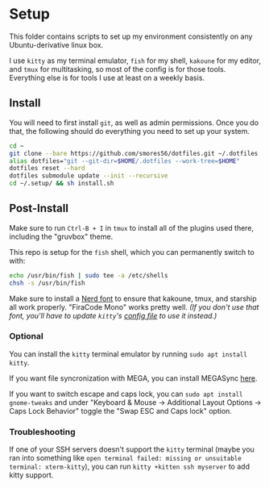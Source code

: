 # Setup

This folder contains scripts to set up my environment consistently on any
Ubuntu-derivative linux box.

I use `kitty` as my terminal emulator, `fish` for my shell, `kakoune` for my editor,
and `tmux` for multitasking, so most of the config is for those tools. Everything else
is for tools I use at least on a weekly basis.


## Install

You will need to first install `git`, as well as admin permissions. Once you do that, the following
should do everything you need to set up your system.

```sh
cd ~
git clone --bare https://github.com/smores56/dotfiles.git ~/.dotfiles
alias dotfiles="git --git-dir=$HOME/.dotfiles --work-tree=$HOME"
dotfiles reset --hard
dotfiles submodule update --init --recursive
cd ~/.setup/ && sh install.sh
```


## Post-Install

Make sure to run `Ctrl-B + I` in `tmux` to install all of the plugins used there,
including the "gruvbox" theme.

This repo is setup for the `fish` shell, which you can permanently switch to with:

```sh
echo /usr/bin/fish | sudo tee -a /etc/shells
chsh -s /usr/bin/fish
```

Make sure to install a [Nerd font][nerd-font] to ensure that kakoune, tmux, and starship
all work properly. "FiraCode Mono" works pretty well. _(If you don't use that font,_
_you'll have to update `kitty`'s [config file][kitty config] to use it instead.)_


### Optional

You can install the `kitty` terminal emulator by running `sudo apt install kitty`.

If you want file syncronization with MEGA, you can install MEGASync [here][megasync].

If you want to switch escape and caps lock, you can `sudo apt install gnome-tweaks` and
under "Keyboard & Mouse -> Additional Layout Options -> Caps Lock Behavior" toggle the
"Swap ESC and Caps lock" option.


### Troubleshooting

If one of your SSH servers doesn't support the `kitty` terminal (maybe you ran into something
like `open terminal failed: missing or unsuitable terminal: xterm-kitty`), you can run
`kitty +kitten ssh myserver` to add kitty support.



[kitty config]: ../.config/kitty/kitty.conf
[megasync]: https://mega.nz/sync
[nerd-font]: https://www.nerdfonts.com/font-downloads
